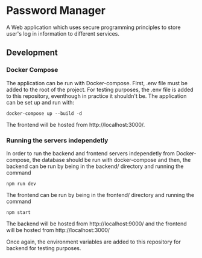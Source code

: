 # Password Manager
A Web application which uses secure programming principles to store user's log in information to different services.

## Development
### Docker Compose
 The application can be run with Docker-compose. First, .env file must be added to the root of the project. For testing purposes, the .env file is added to this repository, eventhough in practice it shouldn't be. 
 The application can be set up and run with:
 
    docker-compose up --build -d

The frontend will be hosted from http://localhost:3000/.
### Running the servers independetly
In order to run the backend and frontend servers independetly from Docker-compose, the database should be run with docker-compose and then,
the backend can be run by being in the backend/ directory and running the command

    npm run dev



The frontend can be run by being in the frontend/ directory and running the command

    npm start

The backend will be hosted from http://localhost:9000/ and the frontend will be hosted from http://localhost:3000/

Once again, the environment variables are added to this repository for backend for testing purposes. 
